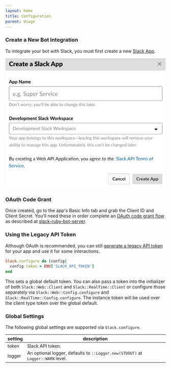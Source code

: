 ```yaml
---
layout: home
title: Configuration
parent: Usage
---
```


### Create a New Bot Integration

To integrate your bot with Slack, you must first create a new [Slack App](https://api.slack.com/apps).

![A screenshot of the create app screen in Slack.](screenshots/create-app.png)

### OAuth Code Grant

Once created, go to the app's Basic Info tab and grab the Client ID and Client Secret. You'll need these in order complete an [OAuth code grant flow](https://api.slack.com/docs/oauth#flow) as described at [slack-ruby-bot-server](https://github.com/slack-ruby/slack-ruby-bot-server).

### Using the Legacy API Token

Although OAuth is recommended, you can still [generate a legacy API token](https://api.slack.com/custom-integrations/legacy-tokens) for your app and use it for some interactions.

```ruby
Slack.configure do |config|
  config.token = ENV['SLACK_API_TOKEN']
end
```

This sets a global default token. You can also pass a token into the initializer of both `Slack::Web::Client` and `Slack::RealTime::Client` or configure those separately via `Slack::Web::Config.configure` and `Slack::RealTime::Config.configure`. The instance token will be used over the client type token over the global default.

### Global Settings

The following global settings are supported via `Slack.configure`.

| setting | description                                                                     |
| ------- | ------------------------------------------------------------------------------- |
| token   | Slack API token.                                                                |
| logger  | An optional logger, defaults to `::Logger.new(STDOUT)` at `Logger::WARN` level. |
